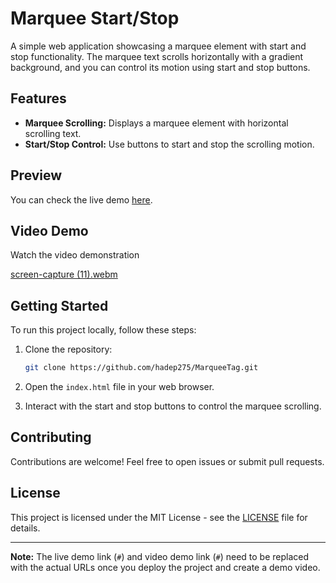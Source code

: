 # Marquee Start/Stop

A simple web application showcasing a marquee element with start and stop functionality. The marquee text scrolls horizontally with a gradient background, and you can control its motion using start and stop buttons.

## Features

- **Marquee Scrolling:** Displays a marquee element with horizontal scrolling text.
- **Start/Stop Control:** Use buttons to start and stop the scrolling motion.

## Preview

You can check the live demo [here](https://hadep275.github.io/MarqueeTag/).

## Video Demo

Watch the video demonstration

[screen-capture (11).webm](https://github.com/hadep275/MarqueeTag/assets/65734173/30b367a3-f373-4b32-bf09-46b533921f74)


## Getting Started

To run this project locally, follow these steps:

1. Clone the repository:

   ```bash
   git clone https://github.com/hadep275/MarqueeTag.git
   ```

2. Open the `index.html` file in your web browser.

3. Interact with the start and stop buttons to control the marquee scrolling.

## Contributing

Contributions are welcome! Feel free to open issues or submit pull requests.

## License

This project is licensed under the MIT License - see the [LICENSE](LICENSE) file for details.

---

**Note:** The live demo link (`#`) and video demo link (`#`) need to be replaced with the actual URLs once you deploy the project and create a demo video.
